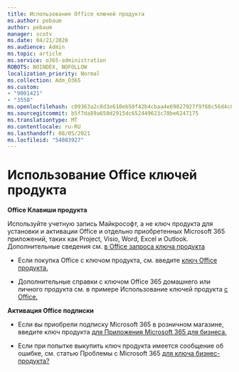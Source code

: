 ```yaml
---
title: Использование Office ключей продукта
ms.author: pebaum
author: pebaum
manager: scotv
ms.date: 04/21/2020
ms.audience: Admin
ms.topic: article
ms.service: o365-administration
ROBOTS: NOINDEX, NOFOLLOW
localization_priority: Normal
ms.collection: Adm_O365
ms.custom:
- "9001421"
- "3550"
ms.openlocfilehash: c09363a2c8d3e610eb50f42b4cbaa4e69827927f9f66c56d4c88b7ede3d85126
ms.sourcegitcommit: b5f7da89a650d2915dc652449623c78be6247175
ms.translationtype: MT
ms.contentlocale: ru-RU
ms.lasthandoff: 08/05/2021
ms.locfileid: "54083927"
---
```

# <a name="using-office-product-keys"></a>Использование Office ключей продукта

**Office Клавиши продукта**

Используйте учетную запись Майкрософт, а не ключ продукта для установки и активации Office и отдельно приобретенных Microsoft 365 приложений, таких как Project, Visio, Word, Excel и Outlook. Дополнительные сведения см. [в Office запроса ключа продукта](https://support.office.com/article/12a5763a-d45c-4685-8c95-a44500213759?ui=en-US&rs=en-US&ad=US#bkmk_promptforpkey)

- Если покупка Office с ключом продукта, см. введите [ключ Office продукта.](https://support.office.com/article/Where-to-enter-your-Office-product-key-0a82e5ae-739e-4b92-a6f4-2ec780c185db)

- Дополнительные справки с ключом Office 365 домашнего или личного продукта см. в примере Использование ключей продукта [с Office.](https://support.office.com/article/using-product-keys-with-office-12a5763a-d45c-4685-8c95-a44500213759)

**Активация Office подписки** 

- Если вы приобрели подписку Microsoft 365 в розничном магазине, введите ключ продукта [для Приложения Microsoft 365 для бизнеса.](https://docs.microsoft.com/microsoft-365/commerce/enter-your-product-key)

- Если при попытке выкупить ключ продукта имеется сообщение об ошибке, см. статью Проблемы с Microsoft 365 [для ключа бизнес-продукта?](https://docs.microsoft.com/microsoft-365/commerce/product-key-errors-and-solutions)
